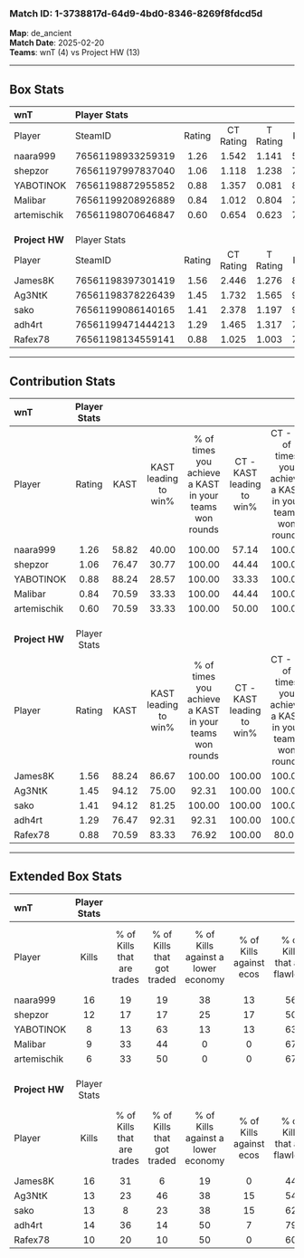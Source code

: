 ### Match ID: 1-3738817d-64d9-4bd0-8346-8269f8fdcd5d  
**Map**: de_ancient  
**Match Date**: 2025-02-20  
**Teams**: wnT (4) vs Project HW (13)  

---  

## Box Stats  

| **wnT**        | Player Stats      |        |           |          |       |       |       |         |        |      |     |
| :- | :- | :-: | :-: | :-: | :-: | :-: | :-: | :-: | :-: | :-: | :-: |
| Player         | SteamID           | Rating | CT Rating | T Rating | KAST  |  ADR  | Kills | Assists | Deaths | K/D  | HS% |
| naara999       | 76561198933259319 |  1.26  |   1.542   |  1.141   | 58.82 | 114.5 |  16   |    4    |   14   | 1.14 | 62  |
| shepzor        | 76561197997837040 |  1.06  |   1.118   |  1.238   | 76.47 | 70.4  |  12   |    2    |   13   | 0.92 | 58  |
| YABOTlNOK      | 76561198872955852 |  0.88  |   1.357   |  0.081   | 88.24 | 57.1  |   8   |    4    |   14   | 0.57 | 37  |
| Malibar        | 76561199208926889 |  0.84  |   1.012   |  0.804   | 70.59 | 59.4  |   9   |    4    |   13   | 0.69 | 44  |
| artemischik    | 76561198070646847 |  0.60  |   0.654   |  0.623   | 70.59 | 32.9  |   6   |    3    |   13   | 0.46 | 33  |
|                |                   |        |           |          |       |       |       |         |        |      |     |
|                |                   |        |           |          |       |       |       |         |        |      |     |
|                |                   |        |           |          |       |       |       |         |        |      |     |
| **Project HW** | Player Stats      |        |           |          |       |       |       |         |        |      |     |
| Player         | SteamID           | Rating | CT Rating | T Rating | KAST  |  ADR  | Kills | Assists | Deaths | K/D  | HS% |
| James8K        | 76561198397301419 |  1.56  |   2.446   |  1.276   | 88.24 | 100.9 |  16   |    5    |   10   | 1.60 | 37  |
| Ag3NtK         | 76561198378226439 |  1.45  |   1.732   |  1.565   | 94.12 | 101.1 |  13   |   10    |   11   | 1.18 | 69  |
| sako           | 76561199086140165 |  1.41  |   2.378   |  1.197   | 94.12 | 86.2  |  13   |    7    |   10   | 1.30 | 61  |
| adh4rt         | 76561199471444213 |  1.29  |   1.465   |  1.317   | 76.47 | 70.1  |  14   |    3    |   9    | 1.56 | 78  |
| Rafex78        | 76561198134559141 |  0.88  |   1.025   |  1.003   | 70.59 | 49.2  |  10   |    3    |   12   | 0.83 | 50  |
---  

## Contribution Stats  

| **wnT**        | Player Stats |       |                      |                                                        |                           |                                                             |                          |                                                            |
| :- | :-: | :-: | :-: | :-: | :-: | :-: | :-: | :-: |
| Player         |    Rating    | KAST  | KAST leading to win% | % of times you achieve a KAST in your teams won rounds | CT - KAST leading to win% | CT - % of times you achieve a KAST in your teams won rounds | T - KAST leading to win% | T - % of times you achieve a KAST in your teams won rounds |
| naara999       |     1.26     | 58.82 |        40.00         |                         100.00                         |           57.14           |                           100.00                            |           0.00           |                            0.00                            |
| shepzor        |     1.06     | 76.47 |        30.77         |                         100.00                         |           44.44           |                           100.00                            |           0.00           |                            0.00                            |
| YABOTlNOK      |     0.88     | 88.24 |        28.57         |                         100.00                         |           33.33           |                           100.00                            |           0.00           |                            0.00                            |
| Malibar        |     0.84     | 70.59 |        33.33         |                         100.00                         |           44.44           |                           100.00                            |           0.00           |                            0.00                            |
| artemischik    |     0.60     | 70.59 |        33.33         |                         100.00                         |           50.00           |                           100.00                            |           0.00           |                            0.00                            |
|                |              |       |                      |                                                        |                           |                                                             |                          |                                                            |
|                |              |       |                      |                                                        |                           |                                                             |                          |                                                            |
|                |              |       |                      |                                                        |                           |                                                             |                          |                                                            |
| **Project HW** | Player Stats |       |                      |                                                        |                           |                                                             |                          |                                                            |
| Player         |    Rating    | KAST  | KAST leading to win% | % of times you achieve a KAST in your teams won rounds | CT - KAST leading to win% | CT - % of times you achieve a KAST in your teams won rounds | T - KAST leading to win% | T - % of times you achieve a KAST in your teams won rounds |
| James8K        |     1.56     | 88.24 |        86.67         |                         100.00                         |          100.00           |                           100.00                            |          80.00           |                           100.00                           |
| Ag3NtK         |     1.45     | 94.12 |        75.00         |                         92.31                          |          100.00           |                           100.00                            |          63.64           |                           87.50                            |
| sako           |     1.41     | 94.12 |        81.25         |                         100.00                         |          100.00           |                           100.00                            |          72.73           |                           100.00                           |
| adh4rt         |     1.29     | 76.47 |        92.31         |                         92.31                          |          100.00           |                           100.00                            |          87.50           |                           87.50                            |
| Rafex78        |     0.88     | 70.59 |        83.33         |                         76.92                          |          100.00           |                            80.00                            |          75.00           |                           75.00                            |
---  

## Extended Box Stats  

| **wnT**        | Player Stats |                            |                            |                                    |                         |                              |                                 |        |                             |                                     |                          |                               |                            |
| :- | :-: | :-: | :-: | :-: | :-: | :-: | :-: | :-: | :-: | :-: | :-: | :-: | :-: |
| Player         |    Kills     | % of Kills that are trades | % of Kills that got traded | % of Kills against a lower economy | % of Kills against ecos | % of Kills that are flawless | % of Kills that are close duels | Deaths | % of Deaths that get traded | % of Deaths against a lower economy | % of Deaths against ecos | % of Deaths that are flawless | % of Deaths that are close |
| naara999       |      16      |             19             |             19             |                 38                 |           13            |              56              |                6                |   14   |             14              |                  0                  |            0             |              43               |             7              |
| shepzor        |      12      |             17             |             17             |                 25                 |           17            |              50              |                8                |   13   |             23              |                  8                  |            0             |              77               |             0              |
| YABOTlNOK      |      8       |             13             |             63             |                 13                 |           13            |              63              |                0                |   14   |             29              |                 14                  |            7             |              64               |             7              |
| Malibar        |      9       |             33             |             44             |                 0                  |            0            |              67              |                0                |   13   |             23              |                  0                  |            0             |              62               |             23             |
| artemischik    |      6       |             33             |             50             |                 0                  |            0            |              67              |                0                |   13   |              8              |                  8                  |            0             |              62               |             0              |
|                |              |                            |                            |                                    |                         |                              |                                 |        |                             |                                     |                          |                               |                            |
|                |              |                            |                            |                                    |                         |                              |                                 |        |                             |                                     |                          |                               |                            |
|                |              |                            |                            |                                    |                         |                              |                                 |        |                             |                                     |                          |                               |                            |
| **Project HW** | Player Stats |                            |                            |                                    |                         |                              |                                 |        |                             |                                     |                          |                               |                            |
| Player         |    Kills     | % of Kills that are trades | % of Kills that got traded | % of Kills against a lower economy | % of Kills against ecos | % of Kills that are flawless | % of Kills that are close duels | Deaths | % of Deaths that get traded | % of Deaths against a lower economy | % of Deaths against ecos | % of Deaths that are flawless | % of Deaths that are close |
| James8K        |      16      |             31             |             6              |                 19                 |            0            |              44              |                6                |   10   |             20              |                 30                  |            0             |              60               |             10             |
| Ag3NtK         |      13      |             23             |             46             |                 38                 |           15            |              54              |               15                |   11   |             45              |                 45                  |            9             |              27               |             9              |
| sako           |      13      |             8              |             23             |                 38                 |           15            |              62              |                0                |   10   |             40              |                 20                  |            10            |              70               |             0              |
| adh4rt         |      14      |             36             |             14             |                 50                 |            7            |              79              |                7                |   9    |             22              |                 22                  |            0             |              22               |             0              |
| Rafex78        |      10      |             20             |             10             |                 50                 |            0            |              60              |               10                |   12   |             33              |                 17                  |            0             |              83               |             0              |

